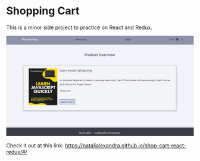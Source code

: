 # Shopping Cart

This is a minor side project to practice on React and Redux.

![project screenshot](./public/img/project-screenshot.png)

Check it out at this link: https://natalialexandra.github.io/shop-cart-react-redux/#/
